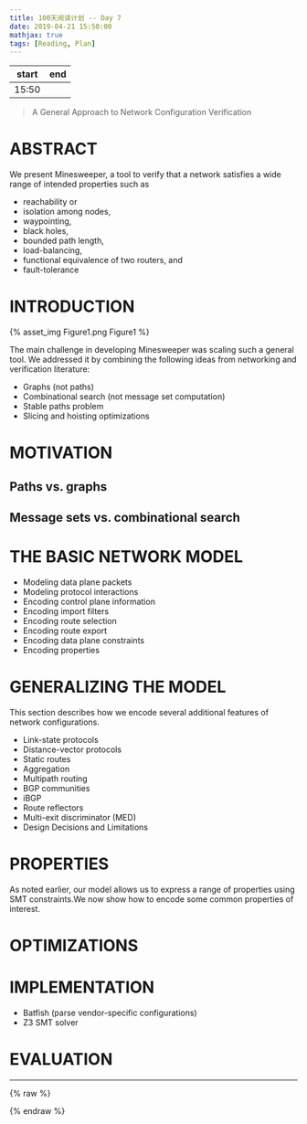 ```yaml
---
title: 100天阅读计划 -- Day 7
date: 2019-04-21 15:50:00
mathjax: true
tags: [Reading, Plan]
---
```



|start | end  |
|----  | -----|
|15:50 | |

> A General Approach to Network Configuration Verification

# ABSTRACT

We present Minesweeper, a tool to verify that a network satisfies a wide range of intended properties such as 
- reachability or 
- isolation among nodes, 
- waypointing,
- black holes,
- bounded path length,
- load-balancing,
- functional equivalence of two routers, and
- fault-tolerance

# INTRODUCTION

{% asset_img Figure1.png Figure1 %}

The main challenge in developing Minesweeper was scaling such a general tool. We addressed it by combining the following ideas from networking and verification literature:

- Graphs (not paths)
- Combinational search (not message set computation)
- Stable paths problem
- Slicing and hoisting optimizations


# MOTIVATION

## Paths vs. graphs

## Message sets vs. combinational search



# THE BASIC NETWORK MODEL

- Modeling data plane packets
- Modeling protocol interactions
- Encoding control plane information
- Encoding import filters
- Encoding route selection
- Encoding route export
- Encoding data plane constraints
- Encoding properties







# GENERALIZING THE MODEL
This section describes how we encode several additional features of network configurations.

- Link-state protocols
- Distance-vector protocols
- Static routes
- Aggregation
- Multipath routing
- BGP communities
- iBGP
- Route reflectors
- Multi-exit discriminator (MED)
- Design Decisions and Limitations




# PROPERTIES
As noted earlier, our model allows us to express a range of properties using SMT constraints.We now show how to encode some common properties of interest.




# OPTIMIZATIONS




# IMPLEMENTATION
- Batfish (parse vendor-specific configurations)
- Z3 SMT solver


# EVALUATION

--------

{% raw %}

{% endraw %}

